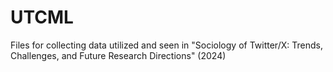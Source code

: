 # UTCML

Files for collecting data utilized and seen in "Sociology of Twitter/X: Trends, Challenges, and Future Research Directions" (2024) 

